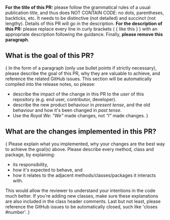 **For the title of this PR:** please follow the grammatical rules of a usual publication title, and thus does NOT CONTAIN CODE: no dots, parentheses, backticks, etc. It needs to be distinctive (not detailed) and succinct (not lengthy). Details of this PR will go in the description. **For the description of this PR:** please replace every line in curly brackets ( { like this } ) with an appropriate description following the guidance. Finally, **please remove this paragraph**.

## What is the goal of this PR?

{ In the form of a paragraph (only use bullet points if strictly necessary), please describe the goal of this PR, why they are valuable to achieve, and reference the related GitHub issues. This section will be automatically compiled into the release notes, so please:
  - describe the impact of the change in this PR to the _user_ of this repository (e.g. end user, contributor, developer).
  - describe the new product behaviour in _present tense_, and the old behaviour and how it's been changed in _past tense_.
  - Use the _Royal We_: _"We"_ made changes, not _"I"_ made changes. }

## What are the changes implemented in this PR?

{ Please explain what you implemented, why your changes are the best way to achieve the goal(s) above. Please describe every method, class and package, by explaining:
  - its responsibility, 
  - how it's expected to behave, and 
  - how it relates to the adjacent methods/classes/packages it interacts with. 

This would allow the reviewer to understand your intentions in the code much better. If you're adding new classes, make sure these explanations are also included in the class header comments. Last but not least, please reference the GitHub issues to be automatically closed, such like 'closes #number'. }
